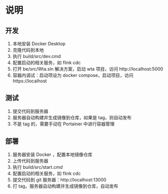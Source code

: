 # 说明

## 开发

1. 本地安装 Docker Desktop
1. 克隆代码到本地
1. 执行 build/src/dev.cmd
1. 配置启动的相关服务，如 flink cdc
1. 打开 be/src/Wta.sln 解决方案，启动 wta 项目，访问 http://localhost:5000
1. 容器内调试：启动项设为 docker compose，启动项目，访问 https://localhost

## 测试

1. 提交代码到服务器
1. 服务器自动构建并生成镜像到仓库，如果是 tag，则自动发布
1. 不是 tag 的，需要手动在 Portainer 中进行容器管理

## 部署

1. 服务器安装 Docker ，配置本地镜像仓库
1. 上传代码到服务器
1. 执行 build/src/start.cmd
1. 配置启动的相关服务，如 flink cdc
1. 提交代码到 git 服务器：http://localhost:13000
1. 打 tag，服务器自动构建并生成镜像到仓库，自动发布